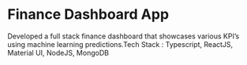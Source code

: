 # Finance Dashboard App

Developed a full stack finance dashboard that showcases various KPI’s using machine learning
predictions.Tech Stack : Typescript, ReactJS, Material UI, NodeJS, MongoDB

